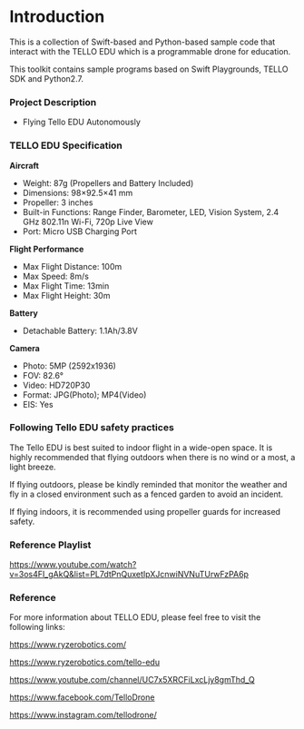 # **Introduction**
This is a collection of Swift-based and Python-based sample code that interact with the TELLO EDU which is a programmable drone for education. 

This toolkit contains sample programs based on Swift Playgrounds, TELLO SDK and Python2.7. 
 
### Project Description
- Flying Tello EDU Autonomously

### TELLO EDU Specification
**Aircraft**
- Weight: 87g (Propellers and Battery Included)
- Dimensions: 98×92.5×41 mm
- Propeller: 3 inches 
- Built-in Functions: Range Finder, Barometer, LED, Vision System, 2.4 GHz 802.11n Wi-Fi, 720p Live View
- Port: Micro USB Charging Port

**Flight Performance**
- Max Flight Distance: 100m
- Max Speed: 8m/s
- Max Flight Time: 13min
- Max Flight Height: 30m

**Battery**
- Detachable Battery: 1.1Ah/3.8V

**Camera**
- Photo: 5MP (2592x1936)
- FOV: 82.6°
- Video: HD720P30
- Format: JPG(Photo); MP4(Video)
- EIS: Yes

### Following Tello EDU safety practices
The Tello EDU is best suited to indoor flight in a wide-open space. It is highly recommended that flying outdoors when there is no wind or a most, a light breeze. 

If flying outdoors, please be kindly reminded that monitor the weather and fly in a closed environment such as a fenced garden to avoid an incident.

If flying indoors, it is recommended using propeller guards for increased safety.

### Reference Playlist
https://www.youtube.com/watch?v=3os4FI_gAkQ&list=PL7dtPnQuxetIpXJcnwiNVNuTUrwFzPA6p

### Reference
For more information about TELLO EDU, please feel free to visit the following links:

https://www.ryzerobotics.com/

https://www.ryzerobotics.com/tello-edu

https://www.youtube.com/channel/UC7x5XRCFiLxcLjy8gmThd_Q

https://www.facebook.com/TelloDrone

https://www.instagram.com/tellodrone/



